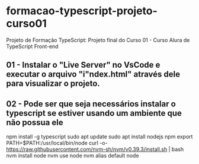 # formacao-typescript-projeto-curso01
Projeto de Formação TypeScript: Projeto final do Curso 01 - Curso Alura de TypeScript Front-end

01 - Instalar o "Live Server" no VsCode e executar o arquivo "i"ndex.html" através dele para visualizar o projeto.
---

02 - Pode ser que seja necessários instalar o typescript se estiver usando um ambiente que não possua ele
---
npm install -g typescript
sudo apt update
sudo apt install nodejs npm
export PATH=$PATH:/usr/local/bin/node
curl -o- https://raw.githubusercontent.com/nvm-sh/nvm/v0.39.3/install.sh | bash
nvm install node
nvm use node
nvm alias default node

